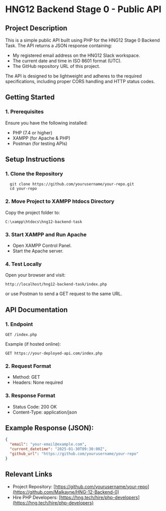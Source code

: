 # HNG12 Backend Stage 0 - Public API  

## Project Description  
This is a simple public API built using PHP for the HNG12 Stage 0 Backend Task. The API returns a JSON response containing:  
- My registered email address on the HNG12 Slack workspace.  
- The current date and time in ISO 8601 format (UTC).  
- The GitHub repository URL of this project.  

The API is designed to be lightweight and adheres to the required specifications, including proper CORS handling and HTTP status codes.  


## Getting Started  
### 1. Prerequisites  
Ensure you have the following installed:  
- PHP (7.4 or higher)  
- XAMPP (for Apache & PHP)
- Postman (for testing APIs)


## Setup Instructions  
### 1. Clone the Repository  
```
  git clone https://github.com/yourusername/your-repo.git
  cd your-repo
```
### 2. Move Project to XAMPP htdocs Directory  
Copy the project folder to:  
```
C:\xampp\htdocs\hng12-backend-task
```
### 3. Start XAMPP and Run Apache  
- Open XAMPP Control Panel.  
- Start the Apache server.  
### 4. Test Locally  
Open your browser and visit:  
```
http://localhost/hng12-backend-task/index.php
```
or use Postman to send a GET request to the same URL.  


## API Documentation  

### 1. Endpoint  
```
GET /index.php
```
Example (if hosted online):  
```
GET https://your-deployed-api.com/index.php
```

### 2. Request Format  
- Method: GET  
- Headers: None required  

### 3. Response Format  
- Status Code: 200 OK  
- Content-Type: application/json  



## Example Response (JSON):  
```json
{
  "email": "your-email@example.com",
  "current_datetime": "2025-01-30T09:30:00Z",
  "github_url": "https://github.com/yourusername/your-repo"
}
```


## Relevant Links  
- Project Repository: [https://github.com/yourusername/your-repo](https://github.com/Malkayne/HNG-12-Backend-0)  
- Hire PHP Developers: [https://hng.tech/hire/php-developers](https://hng.tech/hire/php-developers)  


